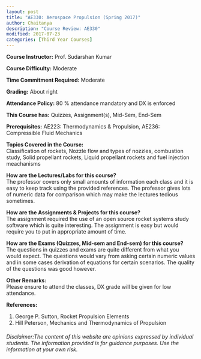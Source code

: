 ```yaml
---
layout: post
title: "AE330: Aerospace Propulsion (Spring 2017)"
author: Chaitanya
description: "Course Review: AE330"
modified: 2017-07-23
categories: [Third Year Courses]
---
```


**Course Instructor:** Prof. Sudarshan Kumar

**Course Difficulty:** Moderate

**Time Commitment Required:** Moderate

**Grading:** About right

**Attendance Policy:** 80 % attendance mandatory and DX is enforced

**This Course has:** Quizzes, Assignment(s), Mid-Sem, End-Sem

**Prerequisites:** AE223: Thermodynamics & Propulsion, AE236: Compressible Fluid Mechanics

**Topics Covered in the Course:**  
Classification of rockets, Nozzle flow and types of nozzles, combustion study, Solid propellant rockets, Liquid propellant rockets and fuel injection meachanisms

**How are the Lectures/Labs for this course?**  
The professor covers only small amounts of information each class and it is easy to keep track using the provided references. The professor gives lots of numeric data for comparison which may make the lectures tedious sometimes. 

**How are the Assignments & Projects for this course?**  
The assignment required the use of an open source rocket systems study software which is quite interesting. The assignment is easy but would require you to put in appropriate amount of time. 

**How are the Exams (Quizzes, Mid-sem and End-sem) for this course?**  
The questions in quizzes and exams are quite different from what you would expect. The questions would vary from asking certain numeric values and in some cases derivation of equations for certain scenarios. The quality of the questions was good however. 

**Other Remarks:**  
Please ensure to attend the classes, DX grade will be given for low attendance. 

**References:**  
1. George P. Sutton, Rocket Propulsion Elements
2. Hill Peterson, Mechanics and Thermodynamics of Propulsion

###### Disclaimer:The content of this website are opinions expressed by individual students. The information provided is for guidance purposes. Use the information at your own risk. 
